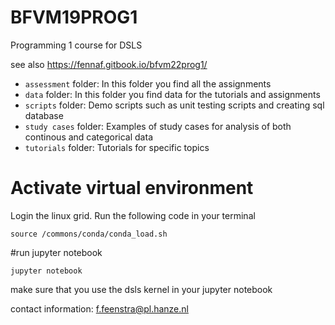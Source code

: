 # BFVM19PROG1

Programming 1 course for DSLS

see also https://fennaf.gitbook.io/bfvm22prog1/

- `assessment` folder: In this folder you find all the assignments
- `data` folder: In this folder you find data for the tutorials and assignments
- `scripts` folder: Demo scripts such as unit testing scripts and creating sql database
- `study cases` folder: Examples of study cases for analysis of both continous and categorical data
- `tutorials` folder: Tutorials for specific topics

# Activate virtual environment
Login the linux grid. 
Run the following code in your terminal 
```
source /commons/conda/conda_load.sh
```

#run jupyter notebook
```
jupyter notebook
```
make sure that you use the dsls kernel in your jupyter notebook

contact information: f.feenstra@pl.hanze.nl
